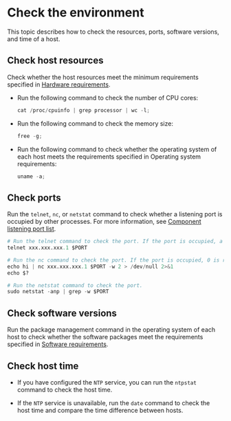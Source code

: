 # Check the environment

This topic describes how to check the resources, ports, software versions, and time of a host.

## Check host resources

Check whether the host resources meet the minimum requirements specified in [Hardware requirements](../300.deployment/100.planning-resources/100.planning-resources-of-single-node/100.ocp-server-specifications-single-node.md).

* Run the following command to check the number of CPU cores:

  ```java
  cat /proc/cpuinfo | grep processor | wc -l;
  ```

* Run the following command to check the memory size:

  ```java
  free -g;
  ```

* Run the following command to check whether the operating system of each host meets the requirements specified in Operating system requirements:

  ```java
  uname -a;
  ```

## Check ports

Run the `telnet`, `nc`, or `netstat` command to check whether a listening port is occupied by other processes. For more information, see [Component listening port list](../../../2100.appendix/400.component-listening-port-list.md).

```python
# Run the telnet command to check the port. If the port is occupied, a '>' prompt is displayed. If the port is available, the following message is returned: telnet: connect to address xxx.xxx.xxx.1: Connection refused
telnet xxx.xxx.xxx.1 $PORT

# Run the nc command to check the port. If the port is occupied, 0 is returned. If the port is available, a value other than 0 is returned.
echo hi | nc xxx.xxx.xxx.1 $PORT -w 2 > /dev/null 2>&1
echo $?

# Run the netstat command to check the port.
sudo netstat -anp | grep -w $PORT
```

## Check software versions

Run the package management command in the operating system of each host to check whether the software packages meet the requirements specified in [Software requirements](../300.deployment/200.deploying-ocp/100.deploying-a-single-point-of-ocp/600.initialize-system-parameters-single-point.md).

## Check host time

* If you have configured the `NTP` service, you can run the `ntpstat` command to check the host time.

* If the `NTP` service is unavailable, run the `date` command to check the host time and compare the time difference between hosts.
